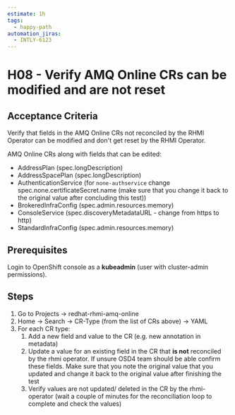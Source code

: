 ```yaml
---
estimate: 1h
tags:
  - happy-path
automation_jiras:
  - INTLY-6123
---
```


# H08 - Verify AMQ Online CRs can be modified and are not reset

## Acceptance Criteria

Verify that fields in the AMQ Online CRs not reconciled by the RHMI Operator can be modified and don't get reset by the RHMI Operator.

AMQ Online CRs along with fields that can be edited:

- AddressPlan (spec.longDescription)
- AddressSpacePlan (spec.longDescription)
- AuthenticationService (for `none-authservice` change spec.none.certificateSecret.name (make sure that you change it back to the original value after concluding this test))
- BrokeredInfraConfig (spec.admin.resources.memory)
- ConsoleService (spec.discoveryMetadataURL - change from https to http)
- StandardInfraConfig (spec.admin.resources.memory)

## Prerequisites

Login to OpenShift console as a **kubeadmin** (user with cluster-admin permissions).

## Steps

1. Go to Projects -> redhat-rhmi-amq-online
2. Home -> Search -> CR-Type (from the list of CRs above) -> YAML
3. For each CR type:
   1. Add a new field and value to the CR (e.g. new annotation in metadata)
   2. Update a value for an existing field in the CR that **is not** reconciled by the rhmi operator. If unsure OSD4 team should be able confirm these fields. Make sure that you note the original value that you updated and change it back to the original value after finishing the test
   3. Verify values are not updated/ deleted in the CR by the rhmi-operator (wait a couple of minutes for the reconciliation loop to complete and check the values)
